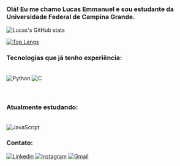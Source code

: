 ### Olá! Eu me chamo Lucas Emmanuel e sou estudante da Universidade Federal de Campina Grande.


![Lucas's GitHub stats](https://github-readme-stats.vercel.app/api?username=lucasemmanuelsa&show_icons=true&theme=dark)

[![Top Langs](https://github-readme-stats.vercel.app/api/top-langs/?username=lucasemmanuelsa&layout=compact)](https://github.com/anuraghazra/github-readme-stats)




### Tecnologias que já tenho experiência:

<div style="display: inline_block"><br/>
    <img align="center" alt = "Python" src="https://img.shields.io/badge/Python-14354C?style=for-the-badge&logo=python&logoColor=white"/>
    <img align="center" alt = "C" src="https://img.shields.io/badge/C-00599C?style=for-the-badge&logo=c&logoColor=white"/>
<div/><br/>
    
</div><br/>

### Atualmente estudando:
<div style="display: inline_block"><br/>
    <img align="center" alt = "JavaScript" src="https://img.shields.io/badge/JavaScript-323330?style=for-the-badge&logo=javascript&logoColor=F7DF1E"/>
  

### Contato:

[![Linkedin](https://img.shields.io/badge/LinkedIn-0077B5?style=for-the-badge&logo=linkedin&logoColor=white)](https://www.linkedin.com/in/lucas-emmanuel-597840218/)
[![Instagram](https://img.shields.io/badge/Instagram-E4405F?style=for-the-badge&logo=instagram&logoColor=white)](https://www.instagram.com/_luquinhassa/)
[![Gmail](https://img.shields.io/badge/Gmail-D14836?style=for-the-badge&logo=gmail&logoColor=white)](mailto:lucasemmanuelsa@gmail.com)
